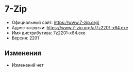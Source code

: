 # 7-Zip

* Официальный сайт: https://www.7-zip.org/
* Адрес загрузки: https://www.7-zip.org/a/7z2201-x64.exe
* Имя дистрибутива: 7z2201-x64.exe
* Версия: 2201

## Изменения
* Изменений нет